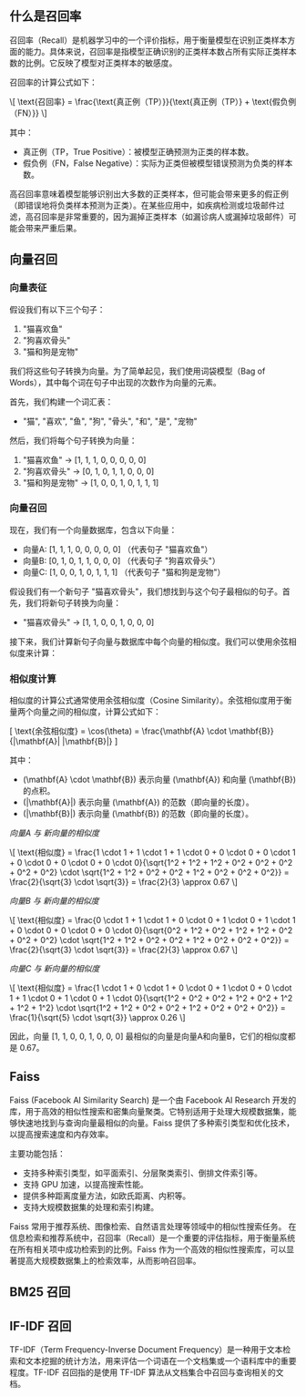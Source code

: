 ## 什么是召回率

召回率（Recall）是机器学习中的一个评价指标，用于衡量模型在识别正类样本方面的能力。具体来说，召回率是指模型正确识别的正类样本数占所有实际正类样本数的比例。它反映了模型对正类样本的敏感度。

召回率的计算公式如下：

\\[ \text{召回率} = \frac{\text{真正例（TP）}}{\text{真正例（TP）} + \text{假负例（FN）}} \\]

其中：

- 真正例（TP，True Positive）：被模型正确预测为正类的样本数。
- 假负例（FN，False Negative）：实际为正类但被模型错误预测为负类的样本数。

高召回率意味着模型能够识别出大多数的正类样本，但可能会带来更多的假正例（即错误地将负类样本预测为正类）。在某些应用中，如疾病检测或垃圾邮件过滤，高召回率是非常重要的，因为漏掉正类样本（如漏诊病人或漏掉垃圾邮件）可能会带来严重后果。

## 向量召回

### 向量表征

假设我们有以下三个句子：

1. "猫喜欢鱼"
2. "狗喜欢骨头"
3. "猫和狗是宠物"

我们将这些句子转换为向量。为了简单起见，我们使用词袋模型（Bag of Words），其中每个词在句子中出现的次数作为向量的元素。

首先，我们构建一个词汇表：

- "猫", "喜欢", "鱼", "狗", "骨头", "和", "是", "宠物"

然后，我们将每个句子转换为向量：

1. "猫喜欢鱼" -> [1, 1, 1, 0, 0, 0, 0, 0]
2. "狗喜欢骨头" -> [0, 1, 0, 1, 1, 0, 0, 0]
3. "猫和狗是宠物" -> [1, 0, 0, 1, 0, 1, 1, 1]

### 向量召回

现在，我们有一个向量数据库，包含以下向量：

- 向量A: [1, 1, 1, 0, 0, 0, 0, 0] （代表句子 "猫喜欢鱼"）
- 向量B: [0, 1, 0, 1, 1, 0, 0, 0] （代表句子 "狗喜欢骨头"）
- 向量C: [1, 0, 0, 1, 0, 1, 1, 1] （代表句子 "猫和狗是宠物"）

假设我们有一个新句子 "猫喜欢骨头"，我们想找到与这个句子最相似的句子。首先，我们将新句子转换为向量：

- "猫喜欢骨头" -> [1, 1, 0, 0, 1, 0, 0, 0]

接下来，我们计算新句子向量与数据库中每个向量的相似度。我们可以使用余弦相似度来计算：

### 相似度计算

相似度的计算公式通常使用余弦相似度（Cosine Similarity）。余弦相似度用于衡量两个向量之间的相似度，计算公式如下：

\[
\text{余弦相似度} = \cos(\theta) = \frac{\mathbf{A} \cdot \mathbf{B}}{\|\mathbf{A}\| \|\mathbf{B}\|}
\]

其中：

- \(\mathbf{A} \cdot \mathbf{B}\) 表示向量 \(\mathbf{A}\) 和向量 \(\mathbf{B}\) 的点积。
- \(\|\mathbf{A}\|\) 表示向量 \(\mathbf{A}\) 的范数（即向量的长度）。
- \(\|\mathbf{B}\|\) 表示向量 \(\mathbf{B}\) 的范数（即向量的长度）。

_向量A 与 新向量的相似度_

\\[
\text{相似度} = \frac{1 \cdot 1 + 1 \cdot 1 + 1 \cdot 0 + 0 \cdot 0 + 0 \cdot 1 + 0 \cdot 0 + 0 \cdot 0 + 0 \cdot 0}{\sqrt{1^2 + 1^2 + 1^2 + 0^2 + 0^2 + 0^2 + 0^2 + 0^2} \cdot \sqrt{1^2 + 1^2 + 0^2 + 0^2 + 1^2 + 0^2 + 0^2 + 0^2}} = \frac{2}{\sqrt{3} \cdot \sqrt{3}} = \frac{2}{3} \approx 0.67
\\]

_向量B 与 新向量的相似度_

\\[
\text{相似度} = \frac{0 \cdot 1 + 1 \cdot 1 + 0 \cdot 0 + 1 \cdot 0 + 1 \cdot 1 + 0 \cdot 0 + 0 \cdot 0 + 0 \cdot 0}{\sqrt{0^2 + 1^2 + 0^2 + 1^2 + 1^2 + 0^2 + 0^2 + 0^2} \cdot \sqrt{1^2 + 1^2 + 0^2 + 0^2 + 1^2 + 0^2 + 0^2 + 0^2}} = \frac{2}{\sqrt{3} \cdot \sqrt{3}} = \frac{2}{3} \approx 0.67
\\]

_向量C 与 新向量的相似度_

\\[
\text{相似度} = \frac{1 \cdot 1 + 0 \cdot 1 + 0 \cdot 0 + 1 \cdot 0 + 0 \cdot 1 + 1 \cdot 0 + 1 \cdot 0 + 1 \cdot 0}{\sqrt{1^2 + 0^2 + 0^2 + 1^2 + 0^2 + 1^2 + 1^2 + 1^2} \cdot \sqrt{1^2 + 1^2 + 0^2 + 0^2 + 1^2 + 0^2 + 0^2 + 0^2}} = \frac{1}{\sqrt{5} \cdot \sqrt{3}} \approx 0.26
\\]

因此，向量 [1, 1, 0, 0, 1, 0, 0, 0] 最相似的向量是向量A和向量B，它们的相似度都是 0.67。

## Faiss

Faiss (Facebook AI Similarity Search) 是一个由 Facebook AI Research 开发的库，用于高效的相似性搜索和密集向量聚类。它特别适用于处理大规模数据集，能够快速地找到与查询向量最相似的向量。Faiss 提供了多种索引类型和优化技术，以提高搜索速度和内存效率。

主要功能包括：

- 支持多种索引类型，如平面索引、分层聚类索引、倒排文件索引等。
- 支持 GPU 加速，以提高搜索性能。
- 提供多种距离度量方法，如欧氏距离、内积等。
- 支持大规模数据集的处理和索引构建。

Faiss 常用于推荐系统、图像检索、自然语言处理等领域中的相似性搜索任务。
在信息检索和推荐系统中，召回率（Recall）是一个重要的评估指标，用于衡量系统在所有相关项中成功检索到的比例。Faiss 作为一个高效的相似性搜索库，可以显著提高大规模数据集上的检索效率，从而影响召回率。

## BM25 召回

## IF-IDF 召回

TF-IDF（Term Frequency-Inverse Document Frequency）是一种用于文本检索和文本挖掘的统计方法，用来评估一个词语在一个文档集或一个语料库中的重要程度。TF-IDF 召回指的是使用 TF-IDF 算法从文档集合中召回与查询相关的文档。
